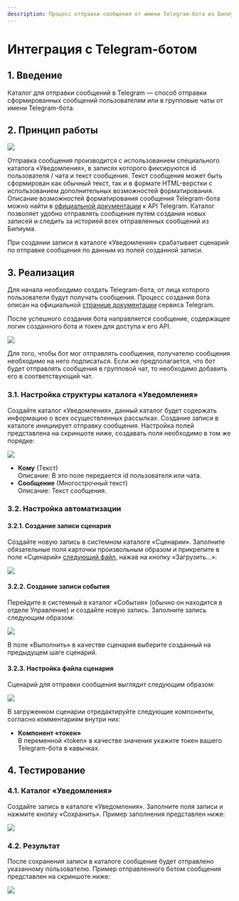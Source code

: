 ```yaml
---
description: Процесс отправки сообщения от имени Telegram-бота из Бипиума.
---
```


# Интеграция с Telegram-ботом

## 1. Введение

Каталог для отправки сообщений в Telegram — способ отправки сформированных сообщений пользователям или в групповые чаты от имени Telegram-бота.

## **2. Принцип работы**

![](../../../../.gitbook/assets/9.jpg)

Отправка сообщения производится с использованием специального каталога «Уведомления», в записях которого фиксируются id пользователя / чата и текст сообщения. Текст сообщения может быть сформирован как обычный текст, так и в формате HTML-верстки с использованием дополнительных возможностей форматирования. Описание возможностей форматирования сообщения Telegram-бота можно найти в [официальной документации](https://telegram-bot-sdk.readme.io/reference/sendmessage) к API Telegram. Каталог позволяет удобно отправлять сообщения путем создания новых записей и следить за историей всех отправленных сообщений из Бипиума.

При создании записи в каталоге «Уведомления» срабатывает сценарий по отправке сообщения по данным из полей созданной записи.

## **3. Реализация**

Для начала необходимо создать Telegram-бота, от лица которого пользователи будут получать сообщения. Процесс создания бота описан на официальной [странице документации](https://core.telegram.org/bots#3-how-do-i-create-a-bot) сервиса Telegram.

После успешного создания бота направляется сообщение, содержащее логин созданного бота и токен для доступа к его API.

![](<../../../../.gitbook/assets/2 (1) (3).png>)

Для того, чтобы бот мог отправлять сообщения, получателю сообщения необходимо на него подписаться. Если же предполагается, что бот будет отправлять сообщения в групповой чат, то необходимо добавить его в соответствующий чат.

### 3.1. Настройка структуры каталога «Уведомления»

Создайте каталог «Уведомления», данный каталог будет содержать информацию о всех осуществленных рассылках. Создание записи в каталоге инициирует отправку сообщения. Настройка полей представлена на скриншоте ниже, создавать поля необходимо в том же порядке:

![](<../../../../.gitbook/assets/1 (2) (1) (1).png>)

* **Кому** (Текст)\
  Описание: В это поле передается id пользователя или чата.
* **Сообщение** (Многострочный текст)\
  Описание: Текст сообщения.

### **3.2. Настройка автоматизации**

#### **3.2.1. Создание записи сценария**

Создайте новую запись в системном каталоге «Сценарии». Заполните обязательные поля карточки произвольным образом и прикрепите в поле «Сценарий» [следующий файл](https://drive.google.com/file/d/1Fwtl3MziM2Ub1u5uyGCo7TAhdfONzxA\_/view?usp=sharing), нажав на кнопку «Загрузить…»:

![](<../../../../.gitbook/assets/Загрузить сценарий (3).png>)

#### **3.2.2. Создание записи события**

Перейдите в системный в каталог «События» (обычно он находится в отделе Управление) и создайте новую запись. Заполните запись следующим образом:

![](<../../../../.gitbook/assets/3 (6).png>)

В поле «Выполнить» в качестве сценария выберите созданный на предыдущем шаге сценарий.

#### **3.2.3. Настройка файла сценария**

Сценарий для отправки сообщения выглядит следующим образом:

![](<../../../../.gitbook/assets/8 (4).png>)

В загруженном сценарии отредактируйте следующие компоненты, согласно комментариям внутри них:

* **Компонент «токен»**\
  В переменной «token» в качестве значения укажите токен вашего Telegram-бота в кавычках.

## **4. Тестирование**

### 4.1. Каталог «Уведомления»

Создайте запись в каталоге «Уведомления». Заполните поля записи и нажмите кнопку «Сохранить». Пример заполнения представлен ниже:

![](<../../../../.gitbook/assets/10 (1) (1) (1).png>)

### **4.2. Результат**

После сохранения записи в каталоге сообщение будет отправлено указанному пользователю. Пример отправленного ботом сообщения представлен на скриншоте ниже:

![](<../../../../.gitbook/assets/11 (2).png>)

